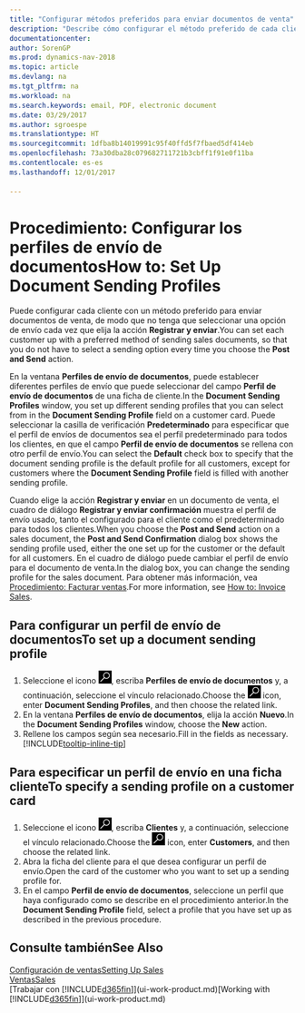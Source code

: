 ```yaml
---
title: "Configurar métodos preferidos para enviar documentos de venta"
description: "Describe cómo configurar el método preferido de cada cliente de enviar documentos de venta, por ejemplo, correo electrónico, PDF, documento electrónico, etc."
documentationcenter: 
author: SorenGP
ms.prod: dynamics-nav-2018
ms.topic: article
ms.devlang: na
ms.tgt_pltfrm: na
ms.workload: na
ms.search.keywords: email, PDF, electronic document
ms.date: 03/29/2017
ms.author: sgroespe
ms.translationtype: HT
ms.sourcegitcommit: 1dfba8b14019991c95f40ffd5f7fbaed5df414eb
ms.openlocfilehash: 73a30dba28c079682711721b3cbff1f91e0f11ba
ms.contentlocale: es-es
ms.lasthandoff: 12/01/2017

---
```

# <a name="how-to-set-up-document-sending-profiles"></a><span data-ttu-id="13863-103">Procedimiento: Configurar los perfiles de envío de documentos</span><span class="sxs-lookup"><span data-stu-id="13863-103">How to: Set Up Document Sending Profiles</span></span>
<span data-ttu-id="13863-104">Puede configurar cada cliente con un método preferido para enviar documentos de venta, de modo que no tenga que seleccionar una opción de envío cada vez que elija la acción **Registrar y enviar**.</span><span class="sxs-lookup"><span data-stu-id="13863-104">You can set each customer up with a preferred method of sending sales documents, so that you do not have to select a sending option every time you choose the **Post and Send** action.</span></span>

<span data-ttu-id="13863-105">En la ventana **Perfiles de envío de documentos**, puede establecer diferentes perfiles de envío que puede seleccionar del campo **Perfil de envío de documentos** de una ficha de cliente.</span><span class="sxs-lookup"><span data-stu-id="13863-105">In the **Document Sending Profiles** window, you set up different sending profiles that you can select from in the **Document Sending Profile** field on a customer card.</span></span> <span data-ttu-id="13863-106">Puede seleccionar la casilla de verificación **Predeterminado** para especificar que el perfil de envíos de documentos sea el perfil predeterminado para todos los clientes, en que el campo **Perfil de envío de documentos** se rellena con otro perfil de envío.</span><span class="sxs-lookup"><span data-stu-id="13863-106">You can select the **Default** check box to specify that the document sending profile is the default profile for all customers, except for customers where the **Document Sending Profile** field is filled with another sending profile.</span></span>

<span data-ttu-id="13863-107">Cuando elige la acción **Registrar y enviar** en un documento de venta, el cuadro de diálogo **Registrar y enviar confirmación** muestra el perfil de envío usado, tanto el configurado para el cliente como el predeterminado para todos los clientes.</span><span class="sxs-lookup"><span data-stu-id="13863-107">When you choose the **Post and Send** action on a sales document, the **Post and Send Confirmation** dialog box shows the sending profile used, either the one set up for the customer or the default for all customers.</span></span> <span data-ttu-id="13863-108">En el cuadro de diálogo puede cambiar el perfil de envío para el documento de venta.</span><span class="sxs-lookup"><span data-stu-id="13863-108">In the dialog box, you can change the sending profile for the sales document.</span></span> <span data-ttu-id="13863-109">Para obtener más información, vea [Procedimiento: Facturar ventas](sales-how-invoice-sales.md).</span><span class="sxs-lookup"><span data-stu-id="13863-109">For more information, see [How to: Invoice Sales](sales-how-invoice-sales.md).</span></span>

## <a name="to-set-up-a-document-sending-profile"></a><span data-ttu-id="13863-110">Para configurar un perfil de envío de documentos</span><span class="sxs-lookup"><span data-stu-id="13863-110">To set up a document sending profile</span></span>
1. <span data-ttu-id="13863-111">Seleccione el icono ![Buscar página o informe](media/ui-search/search_small.png "icono Buscar página o informe"), escriba **Perfiles de envío de documentos** y, a continuación, seleccione el vínculo relacionado.</span><span class="sxs-lookup"><span data-stu-id="13863-111">Choose the ![Search for Page or Report](media/ui-search/search_small.png "Search for Page or Report icon") icon, enter **Document Sending Profiles**, and then choose the related link.</span></span>
2. <span data-ttu-id="13863-112">En la ventana **Perfiles de envío de documentos**, elija la acción **Nuevo**.</span><span class="sxs-lookup"><span data-stu-id="13863-112">In the **Document Sending Profiles** window, choose the **New** action.</span></span>
3. <span data-ttu-id="13863-113">Rellene los campos según sea necesario.</span><span class="sxs-lookup"><span data-stu-id="13863-113">Fill in the fields as necessary.</span></span> [!INCLUDE[tooltip-inline-tip](includes/tooltip-inline-tip_md.md)]

## <a name="to-specify-a-sending-profile-on-a-customer-card"></a><span data-ttu-id="13863-114">Para especificar un perfil de envío en una ficha cliente</span><span class="sxs-lookup"><span data-stu-id="13863-114">To specify a sending profile on a customer card</span></span>
1. <span data-ttu-id="13863-115">Seleccione el icono ![Buscar página o informe](media/ui-search/search_small.png "icono Buscar página o informe"), escriba **Clientes** y, a continuación, seleccione el vínculo relacionado.</span><span class="sxs-lookup"><span data-stu-id="13863-115">Choose the ![Search for Page or Report](media/ui-search/search_small.png "Search for Page or Report icon") icon, enter **Customers**, and then choose the related link.</span></span>
2. <span data-ttu-id="13863-116">Abra la ficha del cliente para el que desea configurar un perfil de envío.</span><span class="sxs-lookup"><span data-stu-id="13863-116">Open the card of the customer who you want to set up a sending profile for.</span></span>
3. <span data-ttu-id="13863-117">En el campo **Perfil de envío de documentos**, seleccione un perfil que haya configurado como se describe en el procedimiento anterior.</span><span class="sxs-lookup"><span data-stu-id="13863-117">In the **Document Sending Profile** field, select a profile that you have set up as described in the previous procedure.</span></span>

## <a name="see-also"></a><span data-ttu-id="13863-118">Consulte también</span><span class="sxs-lookup"><span data-stu-id="13863-118">See Also</span></span>
[<span data-ttu-id="13863-119">Configuración de ventas</span><span class="sxs-lookup"><span data-stu-id="13863-119">Setting Up Sales</span></span>](sales-setup-sales.md)  
[<span data-ttu-id="13863-120">Ventas</span><span class="sxs-lookup"><span data-stu-id="13863-120">Sales</span></span>](sales-manage-sales.md)  
<span data-ttu-id="13863-121">[Trabajar con [!INCLUDE[d365fin](includes/d365fin_md.md)]](ui-work-product.md)</span><span class="sxs-lookup"><span data-stu-id="13863-121">[Working with [!INCLUDE[d365fin](includes/d365fin_md.md)]](ui-work-product.md)</span></span>

